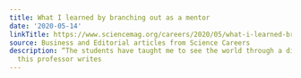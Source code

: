 ```yaml
---
title: What I learned by branching out as a mentor
date: '2020-05-14'
linkTitle: https://www.sciencemag.org/careers/2020/05/what-i-learned-branching-out-mentor
source: Business and Editorial articles from Science Careers
description: “The students have taught me to see the world through a different lens,”
  this professor writes
---
```

